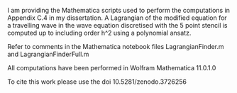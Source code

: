 I am providing the Mathematica scripts used to perform the computations in Appendix C.4 in my dissertation. 
A Lagrangian of the modified equation for a travelling wave in the wave equation discretised with the 5 point stencil is computed up to including  order h^2 using a polynomial ansatz.

Refer to comments in the Mathematica notebook files LagrangianFinder.m and LagrangianFinderFull.m

All computations have been performed in Wolfram Mathematica 11.0.1.0

To cite this work please use the doi 10.5281/zenodo.3726256
